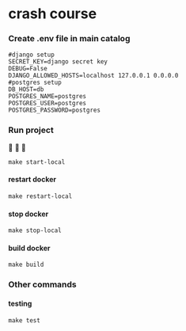 # crash course

### Create .env file in main catalog
```
#django setup
SECRET_KEY=django secret key
DEBUG=False
DJANGO_ALLOWED_HOSTS=localhost 127.0.0.1 0.0.0.0
#postgres setup
DB_HOST=db
POSTGRES_NAME=postgres
POSTGRES_USER=postgres
POSTGRES_PASSWORD=postgres
```
### Run project
:whale: :whale2: :whale:
```
make start-local
```

#### restart docker
`make restart-local`
#### stop docker
`make stop-local`
#### build docker
`make build`

### Other commands
#### testing
`make test`
